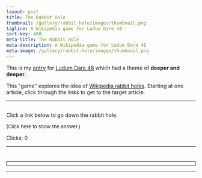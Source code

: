 ```yaml
---
layout: post
title: The Rabbit Hole
thumbnail: /gallery/rabbit-hole/images/thumbnail.png
tagline: A Wikipedia game for Ludum Dare 48
sort-key: 400
meta-title: The Rabbit Hole
meta-description: A Wikipedia game for Ludum Dare 48
meta-image: /gallery/rabbit-hole/images/thumbnail.png
---
```


This is my [entry](https://ldjam.com/events/ludum-dare/48/the-rabbit-hole) for [Ludum Dare 48](https://ldjam.com/events/ludum-dare/48) which had a theme of **deeper and deeper**.

This "game" explores the idea of [Wikipedia rabbit holes](https://en.wikipedia.org/wiki/Wiki_rabbit_hole). Starting at one article, click through the links to get to the target article.

---

<h2 id="level"></h2>
<p id="help">Click a link below to go down the rabbit hole.</p>
<p id="level-text"></p>
<p id="answer" onclick="showAnswer()" style="font-size:small; cursor:pointer; margin-top:0;">(Click here to show the answer.)</p>
<p id="current-clicks">Clicks: 0</p>
<p id="history"></p>
<div id="win-level-panel" style="display:none">
  <h2>You reached the end of the rabbit hole! 🎉</h2>
  <button onclick="nextLevel()"><h3>Next rabbit hole 🐇🕳</h3></button>
</div>

<div id="win-game-panel" style="display:none">
  <h2>You beat the game! 🎉🎉🎉</h2>
  <p>Thank you for playing. Consider <a href="https://donate.wikimedia.org/">donating to Wikipedia</a>.</p>
  <button onclick="restart()"><h3>Restart 🐇🕳</h3></button>
</div>

<hr>

<h1 id="article-title"></h1>
<div id="article-container" style="border: thin solid #323232; padding: 5px;"></div>

<hr>

<script>
class Level {
  constructor(start, goal, par, answer) {
    this.start = start;
    this.goal = goal;
    this.par = par;
    this.answer = answer;
  }
}

class Page {
  constructor(id, title = id) {
    this.id = id;
    this.title = title;
  }
}

const levels = [
  new Level(new Page('Cat'), new Page('House_mouse', 'House mouse'), 2,
      'Cat -> Mice -> House mouse'),
  new Level(new Page('Ludum_Dare', 'Ludum Dare'), new Page('Video_game_monetization', 'Video game monetization'), 3,
      'Ludum Dare -> Video game -> Video game industry -> Video game monetization'),
  new Level(new Page('JavaScript'), new Page('Babylonian_mathematics', 'Babylonian mathematics'), 3,
      'JavaScript -> Programming_language -> Algorithm -> Babylonian_mathematics'),
  new Level(new Page('Wikipedia'), new Page('Endangered_language', 'Endangered language'), 3,
      'Wikipedia -> Wiki -> Hawaiian_language -> Endangered_language'),
  new Level(new Page('Rabbit'), new Page('Dracula'), 4,
      'Rabbit -> Mammal -> Bat -> Vampire -> Dracula'),
  new Level(new Page('Dinosaur'), new Page('Emoji'), 4,
      'Dinosaur -> Jurassic Park -> Computer-generated imagery -> Virtual world -> Emoji'),
  new Level(new Page('Art'), new Page('Precognition'), 4,
      'Art -> Aesthetics -> Nature -> Supernatural -> Precognition'),
  new Level(new Page('Walking'), new Page('Good_and_evil', 'Good and evil'), 5,
      'Walking -> Arthropod -> Brain -> Human brain -> Reason -> Good and evil'),
  new Level(new Page('Sandwich'), new Page('Tactile_paving', 'Tactile paving'), 6,
      'Sandwich -> Picnic -> Picnic table -> Accessibility -> Universal design -> Dropped curb -> Tactile paving'),
  new Level(new Page('Kevin_Bacon', 'Kevin Bacon'), new Page('Socrates'), 6,
      'Kevin Bacon -> Six Degrees of Kevin Bacon -> Charitable organization -> Education -> Pedagogy -> Socratic method -> Socrates'),
];

let levelIndex = 0;
let currentClicks = 0;
let currentHistory = [];

async function getArticle(pageId, preventHistory){
  if (pageId.includes('#')) {
    pageId = pageId.substring(0, pageId.indexOf('#'));
  }

  document.getElementById('article-title').innerText = 'Loading...';
  document.getElementById('article-container').innerText = 'Loading...';

  const response = await fetch('https://en.wikipedia.org/w/api.php?action=parse&page=' + pageId +
      '&prop=text&formatversion=2&format=json&mobileformat=true&origin=*');
  const json = await response.json();
  const title = json.parse.title;
  const html = json.parse.text;

  const div = document.createElement('div');
  div.innerHTML = html;

  // Handle redirects
  if (html.includes('redirectText')) {
    const link = div.querySelector('a');
    const href = link.getAttribute('href');
    const article = href.substring(6);
    document.getElementById('article-container').innerText = 'Redirecting to ' + article + '...';
    getArticle(article);
    return;
  }

  const section = div.querySelector('#mf-section-0');

  // Remove citations
  for(const sup of section.querySelectorAll('sup')){
    sup.remove();
  }

  const outDiv = document.createElement('div');

  // Copy image
  const image = div.querySelector('img');
  if (image) {
    outDiv.appendChild(image);
  }

  // Remove tables (after image because images can be in tables)
  for (const table of section.querySelectorAll('table')) {
    table.remove();
  }

  // Copy paragraphs
  for (const p of section.querySelectorAll('p')) {
    outDiv.appendChild(p);
  }

  // Replace links
  for (const link of outDiv.querySelectorAll('a')) {
    const href = link.getAttribute('href');

    if(!href.startsWith('/wiki/')){
      link.removeAttribute('href');
      continue;
    }

    const article = href.substring(6);

    link.onclick = (event) => {
      articleClicked(article);
      event.preventDefault();
      return false;
    };
    
    link.href = 'https://en.wikipedia.org' + href;
    link.style.fontWeight = 'bold';
  }

  document.getElementById('article-title').innerText = title;
  const articleContainer = document.getElementById('article-container');
  articleContainer.innerHTML = '';
  articleContainer.appendChild(outDiv);

  if (!preventHistory) {
    currentHistory.push(new Page(pageId, title));
    refreshHistory();
  }

  if (title == levels[levelIndex].goal.title) {

    if (levelIndex < levels.length -1) {
      const winLevelPanel = document.getElementById('win-level-panel');
      winLevelPanel.style.display = 'block';
    } else {
      const winGamePanel = document.getElementById('win-game-panel');
      winGamePanel.style.display = 'block';
    }

    document.getElementById('level').scrollIntoView();
  }
}

function refreshHistory() {

  const history = document.getElementById('history');
  history.innerText = 'History: ';

  for(let i = 0; i < currentHistory.length; i++) {
    const link = document.createElement('a');

    link.innerText = currentHistory[i].title;
    link.href = 'https://en.wikipedia.org/wiki/' + currentHistory[i].id;
    link.style.fontWeight = 'bold';

    history.appendChild(link);

    link.onclick = (event) => {
      currentHistory.length = i + 1;
      refreshHistory();
      getArticle(currentHistory[i].id, true);
      currentClicks = i;
      document.getElementById('current-clicks').innerText = 'Clicks: ' + currentClicks;
      event.preventDefault();
      return false;
    };

    if (i < currentHistory.length -1) {
      history.appendChild(document.createTextNode(' -> '));
    }
  }
}

function articleClicked(article) {
  document.getElementById('help').style.display = 'none';
  document.getElementById('level').scrollIntoView();
  currentClicks++;
  document.getElementById('current-clicks').innerText = 'Clicks: ' + currentClicks;
  getArticle(article);
}

function showAnswer() {
  document.getElementById('answer').innerText = levels[levelIndex].answer;
}

function startLevel(level) {
  document.getElementById('level').innerText = 'Level ' + (levelIndex + 1) + ': ' + level.start.title;
  document.getElementById('level-text').innerHTML =
      'Get from <strong>' + level.start.title + '</strong> to <strong>' + level.goal.title + '</strong> in ' +
      '<strong>' + level.par + '</strong> clicks!';
  getArticle(level.start.id);
}

function nextLevel() {
  document.getElementById('win-level-panel').style.display = 'none';
  levelIndex++;
  currentClicks = 0;
  document.getElementById('current-clicks').innerText = 'Clicks: ' + currentClicks;
  currentHistory = [];
  refreshHistory();

  document.getElementById('answer').innerText = '(Click here to show the answer.)';

  startLevel(levels[levelIndex]);
}

function restart() {
  document.getElementById('win-game-panel').style.display = 'none';
  levelIndex = -1;
  nextLevel();
}

startLevel(levels[0]);
</script>